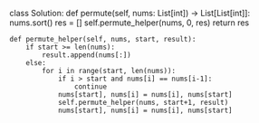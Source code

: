 class Solution:
    def permute(self, nums: List[int]) -> List[List[int]]:
        nums.sort()
        res = []
        self.permute_helper(nums, 0, res)
        return res
        
    def permute_helper(self, nums, start, result):
        if start >= len(nums):
            result.append(nums[:])
        else:
            for i in range(start, len(nums)):
                if i > start and nums[i] == nums[i-1]:
                    continue
                nums[start], nums[i] = nums[i], nums[start]
                self.permute_helper(nums, start+1, result)
                nums[start], nums[i] = nums[i], nums[start]